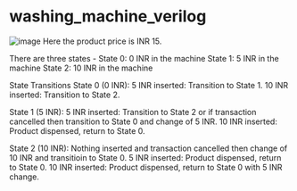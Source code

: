 # washing_machine_verilog
![image](https://github.com/user-attachments/assets/d11efb89-bc69-46a4-a254-a5f013b6d37a)
Here the product price is INR 15.

There are three states -
State 0: 0 INR in the machine
State 1: 5 INR in the machine
State 2: 10 INR in the machine

State Transitions
State 0 (0 INR):
5 INR inserted: Transition to State 1.
10 INR inserted: Transition to State 2.

State 1 (5 INR):
5 INR inserted: Transition to State 2 or if transaction cancelled then transition to State 0 and change of 5 INR.
10 INR inserted: Product dispensed, return to State 0.

State 2 (10 INR):
Nothing inserted and transaction cancelled then change of 10 INR and transitioin to State 0.
5 INR inserted: Product dispensed, return to State 0.
10 INR inserted: Product dispensed, return to State 0 with 5 INR change.
